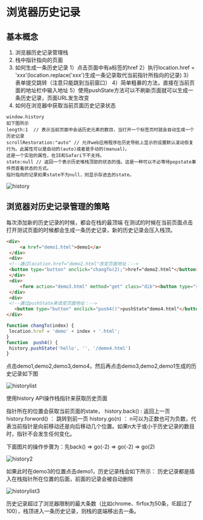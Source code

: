 # 浏览器历史记录

## 基本概念
1. 浏览器历史记录管理栈
2. 栈中指针指向的页面
3. 如何生成一条历史记录
    1）点击页面中有a标签的href
    2）执行location.href = 'xxx'(location.replace('xxx')生成一条记录取代当前指针所指向的记录)
    3）表单提交跳转（注意只能跳到当前窗口）
    4）简单粗暴的方法，直接在当前页面的地址栏中输入地址
    5）使用pushState方法可以不刷新页面就可以生成一条历史记录，页面URL发生改变
4. 如何在浏览器中获取当前页面历史记录状态
``` 
window.history
如下图所示
length:1  // 表示当前页面中会话历史元素的数目，当打开一个标签页时就会自动生成一个历史记录
scrollRestoration:"auto" // 允许web应用程序在历史导航上显示的设置默认滚动恢复行为。此属性可以是自动的(auto)或者是手动的(manual)。
这是一个实验的属性，在IE和Safari下不支持。
state:null // 返回一个表示历史堆栈顶部的状态的值。这是一种可以不必等待popstate事件而查看状态的方式。
指针指向的记录如果state不为null，则显示存进去的state。
```
![history](https://greenhaha.oss-cn-beijing.aliyuncs.com/frontend/assets/img/history.png)

## 浏览器对历史记录管理的策略
每次添加新的历史记录的时候，都会在栈的最顶端
在测试的时候在当前页面点击打开测试页面的时候都会生成一条历史记录，新的历史记录会压入栈顶。
```html
<div>
     <a href="demo1.html">demo1</a>
 </div>
 <div>
 <!--通过location.href="demo2.html"改变页面地址：-->
 <button type="button" onclick="changTo(2);">href="demo2.html"</button>     
 </div>
 <div>
     <form action="demo3.html" method="get" class="dib"><button type="submit" >demo3.html</button></form>
 </div>
 <div>
 <!--通过pushState来改变页面地址：-->
   <button type="button" onclick="push4()">pushState"demo4.html"</button>   
</div>
```

``` javascript
function changTo(index) {
 location.href = 'demo' + index + '.html';
}
function  push4() {
 history.pushState('hello', '', '/demo4.html')
}
```
点击demo1,demo2,demo3,demo4，然后再点击demo3,demo2,demo1生成的历史记录如下图

![historylist](https://greenhaha.oss-cn-beijing.aliyuncs.com/frontend/assets/img/historylist.png)

使用history API操作栈指针来获取历史页面

指针所在的位置会获取当前页面的state，
history.back() : 返回上一页
history.forword() ： 跳转到前一页
history.go(n) ： n可以为正数也可为负数，代表当前指针是向前移动还是向后移动几个位置。如果n大于或小于历史记录的数目时，指针不会发生任何变化。

下面图片的操作步骤为：先back() => go(-2) => go(-2) => go(2)

![history2](https://greenhaha.oss-cn-beijing.aliyuncs.com/frontend/assets/img/historylist2.png)

如果此时在demo3的位置点击demo1，历史记录栈会如下所示：
历史记录都是插入在栈指针所在位置的后面，前面的记录会被自动删除

![historylist3](https://greenhaha.oss-cn-beijing.aliyuncs.com/frontend/assets/img/historylist3.png)

历史记录超过了浏览器限制的最大条数（比如chrome、firfox为50条，IE超过了100），栈顶进入一条历史记录，则栈的底端移出去一条。
